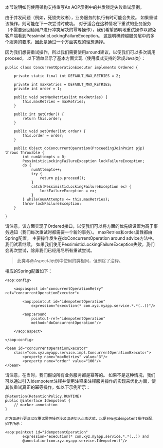 本节说明如何使用架构支持重写An AOP示例中的并发锁定失败重试示例。

由于并发问题（例如，死锁失败者），业务服务的执行有时可能会失败。 如果重试该操作，则可能在下一次尝试时成功。 对于适合在这种情况下重试的业务服务（不需要返回给用户进行冲突解决的幂等操作），我们希望透明地重试操作以避免客户端看到PessimisticLockingFailureException。 这是明确跨越服务层中的多个服务的要求，因此是通过一个方面实现的理想选择。

因为我们想要重试操作，所以我们需要使用around建议，以便我们可以多次调用proceed。 以下清单显示了基本方面实现（使用模式支持的常规Java类）：

	public class ConcurrentOperationExecutor implements Ordered {
	
	    private static final int DEFAULT_MAX_RETRIES = 2;
	
	    private int maxRetries = DEFAULT_MAX_RETRIES;
	    private int order = 1;
	
	    public void setMaxRetries(int maxRetries) {
	        this.maxRetries = maxRetries;
	    }
	
	    public int getOrder() {
	        return this.order;
	    }
	
	    public void setOrder(int order) {
	        this.order = order;
	    }
	
	    public Object doConcurrentOperation(ProceedingJoinPoint pjp) throws Throwable {
	        int numAttempts = 0;
	        PessimisticLockingFailureException lockFailureException;
	        do {
	            numAttempts++;
	            try {
	                return pjp.proceed();
	            }
	            catch(PessimisticLockingFailureException ex) {
	                lockFailureException = ex;
	            }
	        } while(numAttempts <= this.maxRetries);
	        throw lockFailureException;
	    }
	
	}

请注意，该方面实现了Ordered接口，以便我们可以将方面的优先级设置为高于事务通知（我们每次重试时都需要一个新的事务）。 maxRetries和order属性都由Spring配置。 主要操作发生在doConcurrentOperation around advice方法中。 我们试着继续。 如果我们使用PessimisticLockingFailureException失败，我们会再次尝试，除非我们已经用尽所有重试尝试。

>此类与@AspectJ示例中使用的类相同，但删除了注释。

相应的Spring配置如下：

	<aop:config>
	
	    <aop:aspect id="concurrentOperationRetry" ref="concurrentOperationExecutor">
	
	        <aop:pointcut id="idempotentOperation"
	            expression="execution(* com.xyz.myapp.service.*.*(..))"/>
	
	        <aop:around
	            pointcut-ref="idempotentOperation"
	            method="doConcurrentOperation"/>
	
	    </aop:aspect>
	
	</aop:config>
	
	<bean id="concurrentOperationExecutor"
	    class="com.xyz.myapp.service.impl.ConcurrentOperationExecutor">
	        <property name="maxRetries" value="3"/>
	        <property name="order" value="100"/>
	</bean>

请注意，在当时，我们假设所有业务服务都是幂等的。 如果不是这种情况，我们可以通过引入Idempotent注释并使用注释来注释服务操作的实现来优化方面，使其仅重试真正的幂等操作，如以下示例所示：

	@Retention(RetentionPolicy.RUNTIME)
	public @interface Idempotent {
	    // marker annotation
	}

	对方面进行更改以仅重试幂等操作涉及改进切入点表达式，以便只有@Idempotent操作匹配，如下所示：

	<aop:pointcut id="idempotentOperation"
	        expression="execution(* com.xyz.myapp.service.*.*(..)) and
	        @annotation(com.xyz.myapp.service.Idempotent)"/>